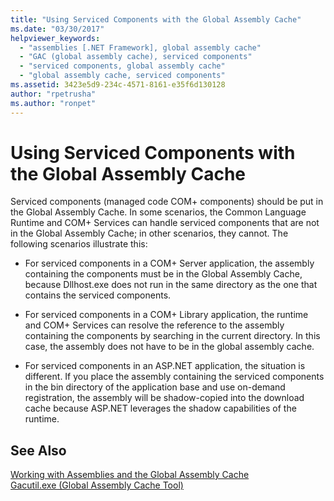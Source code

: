 ```yaml
---
title: "Using Serviced Components with the Global Assembly Cache"
ms.date: "03/30/2017"
helpviewer_keywords: 
  - "assemblies [.NET Framework], global assembly cache"
  - "GAC (global assembly cache), serviced components"
  - "serviced components, global assembly cache"
  - "global assembly cache, serviced components"
ms.assetid: 3423e5d9-234c-4571-8161-e35f6d130128
author: "rpetrusha"
ms.author: "ronpet"
---
```

# Using Serviced Components with the Global Assembly Cache
Serviced components (managed code COM+ components) should be put in the Global Assembly Cache. In some scenarios, the Common Language Runtime and COM+ Services can handle serviced components that are not in the Global Assembly Cache; in other scenarios, they cannot. The following scenarios illustrate this:  
  
- For serviced components in a COM+ Server application, the assembly containing the components must be in the Global Assembly Cache, because Dllhost.exe does not run in the same directory as the one that contains the serviced components.  
  
- For serviced components in a COM+ Library application, the runtime and COM+ Services can resolve the reference to the assembly containing the components by searching in the current directory. In this case, the assembly does not have to be in the global assembly cache.  
  
- For serviced components in an ASP.NET application, the situation is different. If you place the assembly containing the serviced components in the bin directory of the application base and use on-demand registration, the assembly will be shadow-copied into the download cache because ASP.NET leverages the shadow capabilities of the runtime.  
  
## See Also  
 [Working with Assemblies and the Global Assembly Cache](../../../docs/framework/app-domains/working-with-assemblies-and-the-gac.md)  
 [Gacutil.exe (Global Assembly Cache Tool)](../../../docs/framework/tools/gacutil-exe-gac-tool.md)
